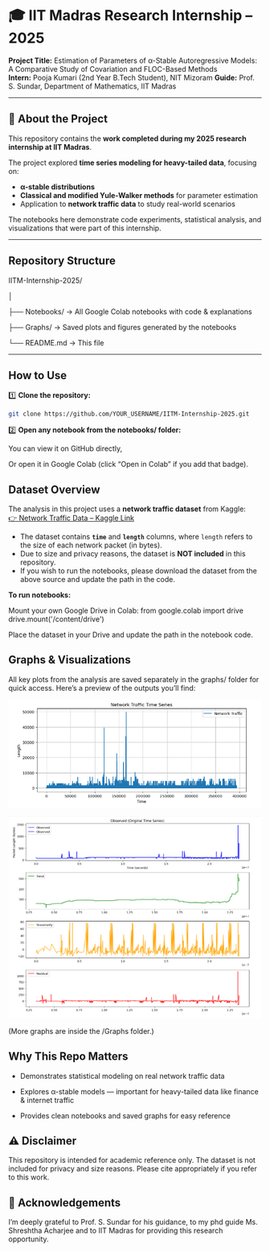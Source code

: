 # 🎓 IIT Madras Research Internship – 2025

**Project Title:** Estimation of Parameters of α-Stable Autoregressive Models: A Comparative Study of Covariation and FLOC-Based Methods  
**Intern:** Pooja Kumari (2nd Year B.Tech Student), NIT Mizoram 
**Guide:** Prof. S. Sundar, Department of Mathematics, IIT Madras  

---

## 📜 About the Project
This repository contains the **work completed during my 2025 research internship at IIT Madras**.  

The project explored **time series modeling for heavy-tailed data**, focusing on:
-  **α-stable distributions**  
-  **Classical and modified Yule-Walker methods** for parameter estimation  
-  Application to **network traffic data** to study real-world scenarios

The notebooks here demonstrate code experiments, statistical analysis, and visualizations that were part of this internship.

---

##  Repository Structure
IITM-Internship-2025/

│

├── Notebooks/ → All Google Colab notebooks with code & explanations

├── Graphs/ → Saved plots and figures generated by the notebooks

└── README.md → This file


---

##  How to Use

1️⃣ **Clone the repository:**
```bash
git clone https://github.com/YOUR_USERNAME/IITM-Internship-2025.git
```
2️⃣ **Open any notebook from the notebooks/ folder:**

You can view it on GitHub directly,

Or open it in Google Colab (click “Open in Colab” if you add that badge).

##  Dataset Overview
The analysis in this project uses a **network traffic dataset** from Kaggle:  
[👉 Network Traffic Data – Kaggle Link](https://www.kaggle.com/datasets/ravikumargattu/network-traffic-dataset)

- The dataset contains **`time`** and **`length`** columns, where `length` refers to the size of each network packet (in bytes).
- Due to size and privacy reasons, the dataset is **NOT included** in this repository.
- If you wish to run the notebooks, please download the dataset from the above source and update the path in the code.

**To run notebooks:**

Mount your own Google Drive in Colab:
from google.colab import drive
drive.mount('/content/drive')

Place the dataset in your Drive and update the path in the notebook code.

##  Graphs & Visualizations
All key plots from the analysis are saved separately in the graphs/ folder for quick access.
Here’s a preview of the outputs you’ll find:

![Distribution Plot](Graphs/raw_plot.png)

![Decomposition of Time Series Plot](Graphs/decomposed_plot.png)

(More graphs are inside the /Graphs folder.)

##  Why This Repo Matters
- Demonstrates statistical modeling on real network traffic data

- Explores α-stable models — important for heavy-tailed data like finance & internet traffic

- Provides clean notebooks and saved graphs for easy reference

## ⚠️ Disclaimer
This repository is intended for academic reference only.
The dataset is not included for privacy and size reasons.
Please cite appropriately if you refer to this work.

## 🙏 Acknowledgements
I’m deeply grateful to Prof. S. Sundar for his guidance, to my phd guide Ms. Shreshtha Acharjee and to IIT Madras for providing this research opportunity.

